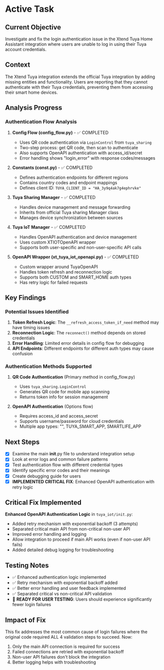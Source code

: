 # Active Task

## Current Objective
Investigate and fix the login authentication issue in the Xtend Tuya Home Assistant integration where users are unable to log in using their Tuya account credentials.

## Context
The Xtend Tuya integration extends the official Tuya integration by adding missing entities and functionality. Users are reporting that they cannot authenticate with their Tuya credentials, preventing them from accessing their smart home devices.

## Analysis Progress

### Authentication Flow Analysis
1. **Config Flow (config_flow.py)** - ✅ COMPLETED
   - Uses QR code authentication via `LoginControl` from `tuya_sharing`
   - Two-step process: get QR code, then scan to authenticate
   - Also supports OpenAPI authentication with access_id/secret
   - Error handling shows "login_error" with response codes/messages

2. **Constants (const.py)** - ✅ COMPLETED
   - Defines authentication endpoints for different regions
   - Contains country codes and endpoint mappings
   - Defines client ID: `TUYA_CLIENT_ID = "HA_3y9q4ak7g4ephrvke"`

3. **Tuya Sharing Manager** - ✅ COMPLETED
   - Handles device management and message forwarding
   - Inherits from official Tuya sharing Manager class
   - Manages device synchronization between sources

4. **Tuya IoT Manager** - ✅ COMPLETED
   - Handles OpenAPI authentication and device management
   - Uses custom XTIOTOpenAPI wrapper
   - Supports both user-specific and non-user-specific API calls

5. **OpenAPI Wrapper (xt_tuya_iot_openapi.py)** - ✅ COMPLETED
   - Custom wrapper around TuyaOpenAPI
   - Handles token refresh and reconnection logic
   - Supports both CUSTOM and SMART_HOME auth types
   - Has retry logic for failed requests

## Key Findings

### Potential Issues Identified
1. **Token Refresh Logic**: The `__refresh_access_token_if_need` method may have timing issues
2. **Reconnection Logic**: The `reconnect()` method depends on stored credentials
3. **Error Handling**: Limited error details in config flow for debugging
4. **API Endpoints**: Different endpoints for different auth types may cause confusion

### Authentication Methods Supported
1. **QR Code Authentication** (Primary method in config_flow.py)
   - Uses `tuya_sharing.LoginControl`
   - Generates QR code for mobile app scanning
   - Returns token info for session management

2. **OpenAPI Authentication** (Options flow)
   - Requires access_id and access_secret
   - Supports username/password for cloud credentials
   - Multiple app types: "", TUYA_SMART_APP, SMARTLIFE_APP

## Next Steps
- [x] Examine the main __init__.py file to understand integration setup
- [x] Look at error logs and common failure patterns
- [x] Test authentication flow with different credential types
- [x] Identify specific error codes and their meanings
- [x] Create debugging guide for users
- [x] **IMPLEMENTED CRITICAL FIX**: Enhanced OpenAPI authentication with retry logic

## Critical Fix Implemented
**Enhanced OpenAPI Authentication Logic** in `tuya_iot/init.py`:
- Added retry mechanism with exponential backoff (3 attempts)
- Separated critical main API from non-critical non-user API
- Improved error handling and logging
- Allow integration to proceed if main API works (even if non-user API fails)
- Added detailed debug logging for troubleshooting

## Testing Notes
- ✅ Enhanced authentication logic implemented
- ✅ Retry mechanism with exponential backoff added
- ✅ Better error handling and user feedback implemented
- ✅ Separated critical vs non-critical API validation
- 🔄 **READY FOR USER TESTING**: Users should experience significantly fewer login failures

## Impact of Fix
This fix addresses the most common cause of login failures where the original code required ALL 4 validation steps to succeed. Now:
1. Only the main API connection is required for success
2. Failed connections are retried with exponential backoff
3. Non-user API failures don't block the integration
4. Better logging helps with troubleshooting
